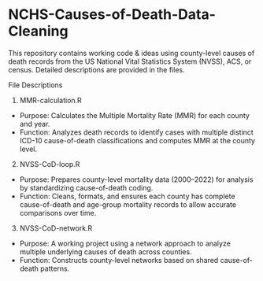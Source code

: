 # NCHS-Causes-of-Death-Data-Cleaning

This repository contains working code & ideas using county-level causes of death records from the US National Vital Statistics System (NVSS), ACS, or census.
Detailed descriptions are provided in the files.

File Descriptions
1. MMR-calculation.R
  - Purpose: Calculates the Multiple Mortality Rate (MMR) for each county and year.
  - Function: Analyzes death records to identify cases with multiple distinct ICD-10 cause-of-death classifications and computes MMR at the county level.

2. NVSS-CoD-loop.R
  - Purpose: Prepares county-level mortality data (2000–2022) for analysis by standardizing cause-of-death coding.
  - Function: Cleans, formats, and ensures each county has complete cause-of-death and age-group mortality records to allow accurate comparisons over time.
    
3. NVSS-CoD-network.R
  - Purpose: A working project using a network approach to analyze multiple underlying causes of death across counties.
  - Function: Constructs county-level networks based on shared cause-of-death patterns.
